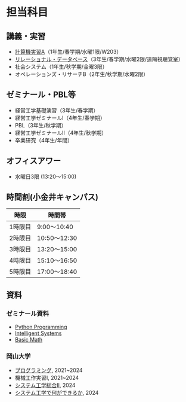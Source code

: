 # 担当科目

## 講義・実習

- [計算機実習A](https://zi-ang-liu.github.io/jb-cs101/intro.html)（1年生/春学期/水曜1限/W203）  
- [リレーショナル・データベース](https://zi-ang-liu.github.io/jb-database/intro.html)（3年生/春学期/水曜2限/遠隔視聴覚室）
- 社会システム（1年生/秋学期/金曜3限）
- オペレーションズ・リサーチB（2年生/秋学期/水曜2限）
<!-- - 離散システム工学（3年生/春学期） -->

## ゼミナール・PBL等

- 経営工学基礎演習（3年生/春学期）
- 経営工学ゼミナールI（4年生/春学期）
- PBL（3年生/秋学期）
- 経営工学ゼミナールII（4年生/秋学期）
- 卒業研究（4年生/年間）

## オフィスアワー

- 水曜日3限 (13:20～15:00)

## 時間割(小金井キャンパス)

| 時限    | 時間帯       |
| ------- | ------------ |
| 1時限目 | 9:00～10:40  |
| 2時限目 | 10:50～12:30 |
| 3時限目 | 13:20～15:00 |
| 4時限目 | 15:10～16:50 |
| 5時限目 | 17:00～18:40 |

## 資料

### ゼミナール資料
- [Python Programming](https://ziangs-organization.gitbook.io/python/)
- [Intelligent Systems](https://zi-ang-liu.github.io/intelligent-systems/intro.html)
- [Basic Math](https://zi-ang-liu.github.io/jb-basic-math/intro.html)

### 岡山大学

* [プログラミング](https://zi-ang-liu.github.io/jb-c-programming/intro.html), 2021~2024
* 機械工作実習I, 2021~2024
* [システム工学総合Ⅱ](https://zi-ang-liu.github.io/jb-practice-on-systems-engineering/intro.html), 2024
* [システム工学で何ができるか](https://github.com/zi-ang-liu/Slides/tree/main/An-Introduction-to-Systems-Engineering), 2024